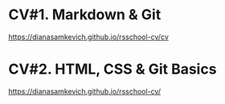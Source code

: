 # CV#1. Markdown & Git
https://dianasamkevich.github.io/rsschool-cv/cv

# CV#2. HTML, CSS & Git Basics
https://dianasamkevich.github.io/rsschool-cv/